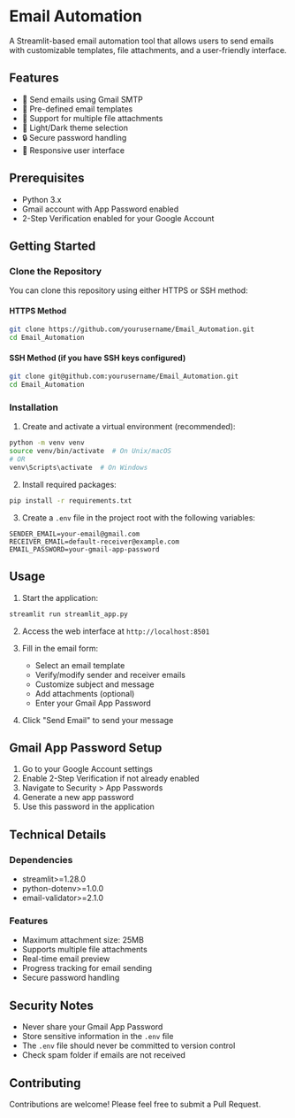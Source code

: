 # Email Automation

A Streamlit-based email automation tool that allows users to send emails with customizable templates, file attachments, and a user-friendly interface.

## Features

- 📧 Send emails using Gmail SMTP
- 📝 Pre-defined email templates
- 📎 Support for multiple file attachments
- 🎨 Light/Dark theme selection
- 🔒 Secure password handling
- 📱 Responsive user interface

## Prerequisites

- Python 3.x
- Gmail account with App Password enabled
- 2-Step Verification enabled for your Google Account

## Getting Started

### Clone the Repository

You can clone this repository using either HTTPS or SSH method:

#### HTTPS Method
```bash
git clone https://github.com/yourusername/Email_Automation.git
cd Email_Automation
```

#### SSH Method (if you have SSH keys configured)
```bash
git clone git@github.com:yourusername/Email_Automation.git
cd Email_Automation
```

### Installation

1. Create and activate a virtual environment (recommended):
```bash
python -m venv venv
source venv/bin/activate  # On Unix/macOS
# OR
venv\Scripts\activate  # On Windows
```

2. Install required packages:
```bash
pip install -r requirements.txt
```

3. Create a `.env` file in the project root with the following variables:
```
SENDER_EMAIL=your-email@gmail.com
RECEIVER_EMAIL=default-receiver@example.com
EMAIL_PASSWORD=your-gmail-app-password
```

## Usage

1. Start the application:
```bash
streamlit run streamlit_app.py
```

2. Access the web interface at `http://localhost:8501`

3. Fill in the email form:
   - Select an email template
   - Verify/modify sender and receiver emails
   - Customize subject and message
   - Add attachments (optional)
   - Enter your Gmail App Password

4. Click "Send Email" to send your message

## Gmail App Password Setup

1. Go to your Google Account settings
2. Enable 2-Step Verification if not already enabled
3. Navigate to Security > App Passwords
4. Generate a new app password
5. Use this password in the application

## Technical Details

### Dependencies

- streamlit>=1.28.0
- python-dotenv>=1.0.0
- email-validator>=2.1.0

### Features

- Maximum attachment size: 25MB
- Supports multiple file attachments
- Real-time email preview
- Progress tracking for email sending
- Secure password handling

## Security Notes

- Never share your Gmail App Password
- Store sensitive information in the `.env` file
- The `.env` file should never be committed to version control
- Check spam folder if emails are not received

## Contributing

Contributions are welcome! Please feel free to submit a Pull Request.
